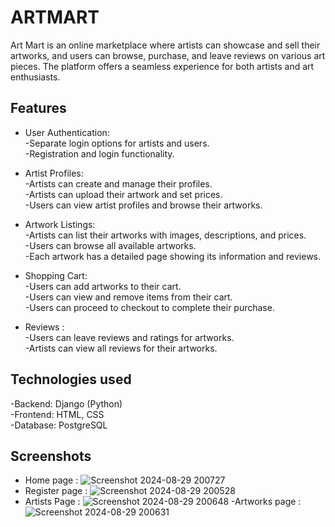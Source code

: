 
# ARTMART

Art Mart is an online marketplace where artists can showcase and sell their artworks, and users can browse, purchase, and leave reviews on various art pieces. The platform offers a seamless experience for both artists and art enthusiasts.

## Features

- User Authentication:   
     -Separate login options for artists and users.   
     -Registration and login functionality.

- Artist Profiles:  
     -Artists can create and manage their profiles.  
     -Artists can upload their artwork and set prices.  
     -Users can view artist profiles and browse their artworks.

- Artwork Listings:  
       -Artists can list their artworks with images, descriptions, and prices.  
     -Users can browse all available artworks.     
     -Each artwork has a detailed page showing its information and reviews.

- Shopping Cart:  
  -Users can add artworks to their cart.  
  -Users can view and remove items from their cart.  
  -Users can proceed to checkout to complete their purchase.

- Reviews :  
     -Users can leave reviews and ratings for artworks.  
     -Artists can view all reviews for their artworks.

## Technologies used

-Backend: Django (Python)  
-Frontend: HTML, CSS  
-Database: PostgreSQL

## Screenshots
- Home page :
   ![Screenshot 2024-08-29 200727](https://github.com/user-attachments/assets/609973e0-eb88-444a-a3fb-c7db1952fa4e)
- Register page :
![Screenshot 2024-08-29 200528](https://github.com/user-attachments/assets/49389a72-79cf-4d82-9a18-9845272baa3c)
- Artists Page : 
![Screenshot 2024-08-29 200648](https://github.com/user-attachments/assets/e78e54c0-5ea5-409b-acdb-3bd6c7fd6800)
-Artworks page :
![Screenshot 2024-08-29 200631](https://github.com/user-attachments/assets/2a676358-4eed-473e-b0df-72d4ed9bde2a)
